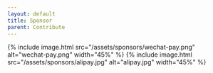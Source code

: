 ```yaml
---
layout: default
title: Sponsor
parent: Contribute
---
```


{% include image.html src="/assets/sponsors/wechat-pay.png" alt="wechat-pay.png" width="45%" %} {% include image.html src="/assets/sponsors/alipay.jpg" alt="alipay.jpg" width="45%" %}
